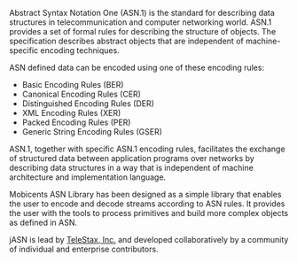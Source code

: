 Abstract Syntax Notation One (ASN.1) is the standard for describing data structures in telecommunication and computer networking world. ASN.1 provides a set of formal rules for describing the structure of objects. The specification describes abstract objects that are independent of machine-specific encoding techniques.

ASN defined data can be encoded using one of these encoding rules:

  * Basic Encoding Rules (BER)
  * Canonical Encoding Rules (CER)
  * Distinguished Encoding Rules (DER)
  * XML Encoding Rules (XER)
  * Packed Encoding Rules (PER)
  * Generic String Encoding Rules (GSER)


ASN.1, together with specific ASN.1 encoding rules, facilitates the exchange of structured data between application programs over networks by describing data structures in a way that is independent of machine architecture and implementation language.

Mobicents ASN Library has been designed as a simple library that enables the user to encode and decode streams according to ASN rules. It provides the user with the tools to process primitives and build more complex objects as defined in ASN.


jASN is lead by [TeleStax, Inc.](http://www.telestax.com) and developed collaboratively by a community of individual and enterprise contributors.